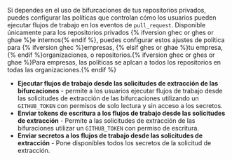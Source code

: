 Si dependes en el uso de bifurcaciones de tus repositorios privados, puedes configurar las políticas que controlan cómo los usuarios pueden ejecutar flujos de trabajo en los eventos de `pull_request`. Disponible únicamente para los repositorios privados {% ifversion ghec or ghes or ghae %}e internos{% endif %}, puedes configurar estos ajustes de política para {% ifversion ghec %}empresas, {% elsif ghes or ghae %}tu empresa, {% endif %}organizaciones, o repositorios.{% ifversion ghec or ghes or ghae %}Para empresas, las políticas se aplcan a todos los repositorios en todas las organizaciones.{% endif %}

- **Ejecutar flujos de trabajo desde las solicitudes de extracción de las bifurcaciones** - permite a los usuarios ejecutar flujos de trabajo desde las solicitudes de extracción de las bifurcaciones utilizando un `GITHUB_TOKEN` con permisos de solo lectura y sin acceso a los secretos.
- **Enviar tokens de escritura a los flujos de trabajo desde las solicitudes de extracción** - Permite a las solicitudes de extracción de las bifuraciones utilizar un `GITHUB_TOKEN` con permiso de escritura.
- **Enviar secretos a los flujos de trabajo desde las solicitudes de extracción** - Pone disponibles todos los secretos de la solicitud de extracción.
